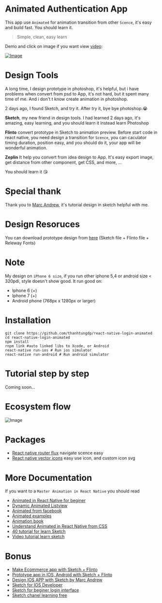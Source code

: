 # Animated Authentication App
This app use `Animated` for animation transition from other `Scence`, it's easy and build fast. You should learn it.
> Simple, clean, easy learn

Demo and click on image if you want view [video](https://youtu.be/rWWZENNhh6M):

[![Image](https://cloud.githubusercontent.com/assets/4653102/20638502/83c8713e-b3db-11e6-9814-0c062ffbc675.gif)](https://youtu.be/rWWZENNhh6M)

# Design Tools
A long time, I design prototype in photoshop, it's helpful, but i have problems when convert from psd to App, it's not hard, but it spent many 
time of me. And i don't t know create animation in photoshop.

2 days ago, I found Sketch, and try it. After try it, bye bye photoshop.😭

**Sketch**, my new friend in design tools. I had learned 2 days ago, it's amazing, easy learning, and you should learn it instead learn Photoshop
 
**Flinto** convert prototype in Sketch to animation preview. Before start code in react native, you need design a transition for `Scence`, you can caculator timing duration, position easy, and you should do it, your app will be wonderful animation.
 
**Zeplin** It help you convert from idea design to App. It's easy export image, get distance from other component, get CSS, and more, ...

You should learn it 😘

# Special thank
Thank you to [Marc Andrew](https://medium.com/@marcandrew), it's tutorial design in sketch helpful with me.

# Design Resoruces
You can download prototype design from [here](https://www.dropbox.com/sh/ckvxavfpmojz2gi/AACltbx0qM8w2YSANVUvw1_ma?dl=0) (Sketch file + Flinto file + Releway Fonts)

# Note
My design on `iPhone 6 size`, if you run other iphone 5,4 or android size < 320pdi, style doesn't show good.
It run good on:
- Iphone 6 (+)
- Iphone 7 (+)
- Android phone (768px x 1280px or larger)

# Installation
```
git clone https://github.com/thanhtungdp/react-native-login-animated
cd react-native-login-animated
npm install
rnpm link #auto linked libs to Xcode, or Android
react-native run-ios # Run ios simulator
react-native run-android # Run android simulator
```

# Tutorial step by step
Coming soon...

# Ecosystem flow
![Image](https://scontent.fsgn2-2.fna.fbcdn.net/t31.0-8/15156857_1186222478130869_1406581156623831552_o.jpg)

# Packages
- [React native router flux](https://github.com/aksonov/react-native-router-flux) navigate scence easy
- [React native vector icons](https://github.com/aksonov/react-native-router-flux) easy use icon, and custom icon svg

# More Documentation
If you want to a `Master Animation in React Native` you should read 
- [Animated in React Native for beginer](https://medium.com/react-native-training/react-native-animations-using-the-animated-api-ebe8e0669fae#.546tkcl8n)
- [Dynamic Animated Listview](https://medium.com/modus-create-front-end-development/dynamic-animated-listview-in-reactnative-879374cbff0d?source=bookmarks---------7---------)
- [Animated from facebook](https://facebook.github.io/react-native/docs/animated.html)
- [Animated examples](http://browniefed.com/blog/react-native-animated-api-basic-example/)
- [Animation book](http://browniefed.com/react-native-animation-book/)
- [Understand Animated in React Native from CSS](http://blog.huynh.io/2015/08/06/react-native-animations/)
- [40 tutorial for learn Sketch](http://www.webdesigndev.com/sketch-app-tutorials/)
- [Video tutorial learn sketch](http://www.learnsketch.com/tutorials.html)

# Bonus
- [Make Ecommerce app with Sketch + Flinto](https://medium.com/@marcandrew/prototyping-an-e-commerce-app-in-flinto-part-1-of-2-988de33005c5#.w3isurxtc)
- [Prototype app in IOS, Android with Sketch + Flinto](https://www.smashingmagazine.com/2015/01/prototyping-ios-android-apps-sketch-freebie/)
- [Design IOS APP with Sketch by Marc Andrew](https://medium.com/sketch-app-sources/designing-an-ios-app-in-sketch-part-1-of-3-7541f4fca87a?source=user_profile---------33---------)
- [Sketch for IOS Developer](https://www.raywenderlich.com/117609/sketch-indie-developers)
- [Sketch for beginer login interface](https://webdesign.tutsplus.com/tutorials/sketch-for-beginners-design-a-login-form-interface--cms-21534)
- [Sketch chanel learning free](https://medium.com/sketch-app)
